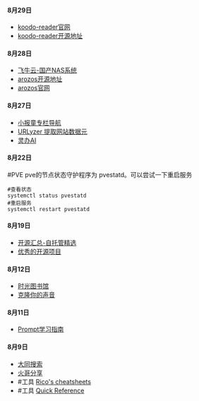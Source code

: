 #### 8月29日
- [koodo-reader官网](https://www.koodoreader.com/zh)
- [koodo-reader开源地址](https://github.com/koodo-reader/koodo-reader)

#### 8月28日
- [飞牛云-国产NAS系统](https://www.fnnas.com/)
- [arozos开源地址](https://github.com/tobychui/arozos)
- [arozos官网](https://arozos.com/)

#### 8月27日
- [小报童专栏导航](https://www.xiaobot.so/)
- [URLyzer 提取网站数据元](https://urlyzer.com/zh/get-metadata-from-url)
- [灵办AI](https://ilingban.com/browser_extension?from=businiao)

#### 8月22日
#PVE pve的节点状态守护程序为 pvestatd。可以尝试一下重启服务
```
#查看状态
systemctl status pvestatd
#重启服务
systemctl restart pvestatd
```

#### 8月19日
- [开源汇总-自托管精选](https://github.com/zituoguan/zituoguan)
- [优秀的开源项目](https://github.com/chenyl8848/great-open-source-project)

####  8月12日
- [时光图书馆](https://atimebook.com/)
- [克隆你的声音](https://kevinwang676-cosyvoice-talktalkai.hf.space/)
#### 8月11日
- [Prompt学习指南](https://prompt-guide.xiniushu.com/)

#### 8月9日
- [大同搜索](https://datong.info/)
- [火哥分享](https://www.firepx.com/app/)
- #工具 [Rico's cheatsheets](https://devhints.io/)
- #工具 [Quick Reference](https://quickref.me/)